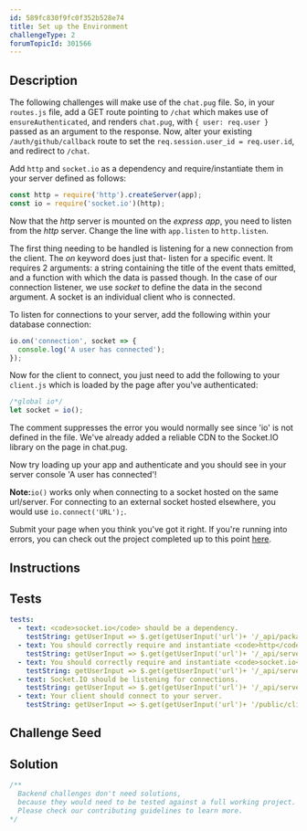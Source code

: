 ```yaml
---
id: 589fc830f9fc0f352b528e74
title: Set up the Environment
challengeType: 2
forumTopicId: 301566
---
```


## Description

<section id='description'>

The following challenges will make use of the `chat.pug` file. So, in your `routes.js` file, add a GET route pointing to `/chat` which makes use of `ensureAuthenticated`, and renders `chat.pug`, with `{ user: req.user }` passed as an argument to the response. Now, alter your existing `/auth/github/callback` route to set the `req.session.user_id = req.user.id`, and redirect to `/chat`.

Add `http` and `socket.io` as a dependency and require/instantiate them in your server defined as follows:

```javascript
const http = require('http').createServer(app);
const io = require('socket.io')(http);
```

Now that the *http* server is mounted on the *express app*, you need to listen from the *http* server. Change the line with `app.listen` to `http.listen`.

The first thing needing to be handled is listening for a new connection from the client. The <dfn>on</dfn> keyword does just that- listen for a specific event. It requires 2 arguments: a string containing the title of the event thats emitted, and a function with which the data is passed though. In the case of our connection listener, we use *socket* to define the data in the second argument. A socket is an individual client who is connected.

To listen for connections to your server, add the following within your database connection:

```javascript
io.on('connection', socket => {
  console.log('A user has connected');
});
```

Now for the client to connect, you just need to add the following to your `client.js` which is loaded by the page after you've authenticated:

```js
/*global io*/
let socket = io();
```

The comment suppresses the error you would normally see since 'io' is not defined in the file. We've already added a reliable CDN to the Socket.IO library on the page in chat.pug.

Now try loading up your app and authenticate and you should see in your server console 'A user has connected'!

**Note:**`io()` works only when connecting to a socket hosted on the same url/server. For connecting to an external socket hosted elsewhere, you would use `io.connect('URL');`.

Submit your page when you think you've got it right. If you're running into errors, you can check out the project completed up to this point [here](https://gist.github.com/camperbot/aae41cf59debc1a4755c9a00ee3859d1).

</section>

## Instructions

<section id='instructions'>

</section>

## Tests

<section id='tests'>

```yml
tests:
  - text: <code>socket.io</code> should be a dependency.
    testString: getUserInput => $.get(getUserInput('url')+ '/_api/package.json') .then(data => { var packJson = JSON.parse(data); assert.property(packJson.dependencies, 'socket.io', 'Your project should list "socket.io" as a dependency'); }, xhr => { throw new Error(xhr.statusText); })
  - text: You should correctly require and instantiate <code>http</code> as <code>http</code>.
    testString: getUserInput => $.get(getUserInput('url')+ '/_api/server.js') .then(data => { assert.match(data, /http.*=.*require.*('|")http\1/gi, 'Your project should list "http" as a dependency'); }, xhr => { throw new Error(xhr.statusText); })
  - text: You should correctly require and instantiate <code>socket.io</code> as <code>io</code>.
    testString: getUserInput => $.get(getUserInput('url')+ '/_api/server.js').then(data => {assert.match(data, /io.*=.*require.*('|")socket.io\1.*http/gi, 'You should correctly require and instantiate socket.io as io.');}, xhr => { throw new Error(xhr.statusText); })
  - text: Socket.IO should be listening for connections.
    testString: getUserInput => $.get(getUserInput('url')+ '/_api/server.js') .then(data => { assert.match(data, /io.on.*('|")connection\1.*socket/gi, 'io should listen for "connection" and socket should be the 2nd arguments variable'); }, xhr => { throw new Error(xhr.statusText); })
  - text: Your client should connect to your server.
    testString: getUserInput => $.get(getUserInput('url')+ '/public/client.js') .then(data => { assert.match(data, /socket.*=.*io/gi, 'Your client should be connection to server with the connection defined as socket'); }, xhr => { throw new Error(xhr.statusText); })
```

</section>

## Challenge Seed

<section id='challengeSeed'>

</section>

## Solution

<section id='solution'>

```js
/**
  Backend challenges don't need solutions, 
  because they would need to be tested against a full working project. 
  Please check our contributing guidelines to learn more.
*/
```

</section>
